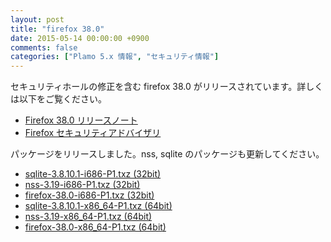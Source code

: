 ```yaml
---
layout: post
title: "firefox 38.0"
date: 2015-05-14 00:00:00 +0900
comments: false
categories: ["Plamo 5.x 情報", "セキュリティ情報"]
---
```

セキュリティホールの修正を含む firefox 38.0 がリリースされています。詳しくは以下をご覧ください。

* [Firefox 38.0 リリースノート](http://www.mozilla.jp/firefox/38.0/releasenotes/)
* [Firefox セキュリティアドバイザリ](http://www.mozilla-japan.org/security/known-vulnerabilities/firefox.html)

パッケージをリリースしました。nss, sqlite のパッケージも更新してください。

* [sqlite-3.8.10.1-i686-P1.txz (32bit)](ftp://plamo.linet.gr.jp/pub/Plamo-5.x/x86/plamo/01_minimum/sqlite-3.8.10.1-i686-P1.txz)
* [nss-3.19-i686-P1.txz (32bit)](ftp://plamo.linet.gr.jp/pub/Plamo-5.x/x86/plamo/04_xapps/nss-3.19-i686-P1.txz)
* [firefox-38.0-i686-P1.txz (32bit)](ftp://plamo.linet.gr.jp/pub/Plamo-5.x/x86/plamo/04_xapps/firefox-38.0-i686-P1.txz)
* [sqlite-3.8.10.1-x86_64-P1.txz (64bit)](ftp://plamo.linet.gr.jp/pub/Plamo-5.x/x86_64/plamo/01_minimum/sqlite-3.8.10.1-x86_64-P1.txz)
* [nss-3.19-x86_64-P1.txz (64bit)](ftp://plamo.linet.gr.jp/pub/Plamo-5.x/x86_64/plamo/04_xapps/nss-3.19-x86_64-P1.txz)
* [firefox-38.0-x86_64-P1.txz (64bit)](ftp://plamo.linet.gr.jp/pub/Plamo-5.x/x86_64/plamo/04_xapps/firefox-38.0-x86_64-P1.txz)
